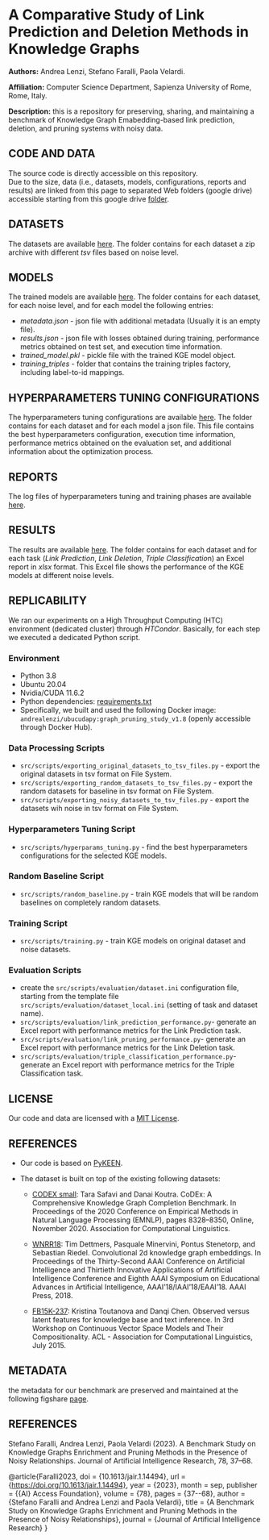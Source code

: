 # A Comparative Study of Link Prediction and Deletion Methods in Knowledge Graphs

**Authors:** Andrea Lenzi, Stefano Faralli, Paola Velardi. <br>

**Affiliation:** Computer Science Department, Sapienza University of Rome, Rome, Italy. <br>

**Description:** this is a repository for preserving, sharing, and maintaining a benchmark of 
Knowledge Graph Emabedding-based link prediction, deletion, and pruning systems with noisy data. <br>


## CODE AND DATA
The source code is directly accessible on this repository.  
Due to the size, data (i.e., datasets, models, configurations, reports and results) are linked 
from this page to separated Web folders (google drive) accessible starting from this google drive 
<a href="https://drive.google.com/drive/folders/1h_B_0Kent6_F9j8xghKmgAejFF2vRyH-?usp=share_link">folder</a>.


## DATASETS
The datasets are available 
<a href="https://drive.google.com/drive/folders/19uCbXuMMIgJlMD5JTJAdg8odIsPycWDl?usp=share_link">here</a>.
The folder contains for each dataset a zip archive with different *tsv* files based on noise level.


## MODELS
The trained models are available 
<a href="https://drive.google.com/drive/folders/1VW3s2XTPz7AaUgjqYn9AbW9N1RqQETsk?usp=share_link">here</a>. 
The folder contains for each dataset, for each noise level, and for each model the following entries:
* *metadata.json* - json file with additional metadata (Usually it is an empty file).
* *results.json* - json file with losses obtained during training, 
                  performance metrics obtained on test set, 
                  and execution time information.
* *trained_model.pkl* - pickle file with the trained KGE model object.
* *training_triples* - folder that contains the training triples factory, including label-to-id mappings.


## HYPERPARAMETERS TUNING CONFIGURATIONS
The hyperparameters tuning configurations are available 
<a href="https://drive.google.com/drive/folders/11S3kD3Q2xLzyuobEVGK4tYV_ZjWvkLQn?usp=share_link">here</a>.
The folder contains for each dataset and for each model a json file. 
This file contains the best hyperparameters configuration, execution time information, 
performance metrics obtained on the evaluation set, and additional information about the optimization process.


## REPORTS
The log files of hyperparameters tuning and training phases are available 
<a href="https://drive.google.com/drive/folders/105h7Wc_JgBfKVCu7uKreBtDQ-U8FFlq-?usp=share_link">here</a>.


## RESULTS
The results are available 
<a href="https://drive.google.com/drive/folders/1m2KgYbSbMXM1VmC5snmuT9UFhH11MRO1?usp=share_link">here</a>.
The folder contains for each dataset and for each task 
(*Link Prediction*, *Link Deletion*, *Triple Classificatio*n) an Excel report in *xlsx* format.
This Excel file shows the performance of the KGE models at different noise levels.


## REPLICABILITY

We ran our experiments on a High Throughput Computing (HTC) environment 
(dedicated cluster) through *HTCondor*.
Basically, for each step we executed a dedicated Python script.

### Environment
* Python 3.8
* Ubuntu 20.04
* Nvidia/CUDA 11.6.2
* Python dependencies: [requirements.txt](requirements.txt)
* Specifically, we built and used the following Docker image: 
  ``andrealenzi/ubucudapy:graph_pruning_study_v1.8``
  (openly accessible through Docker Hub).


### Data Processing Scripts
* ``src/scripts/exporting_original_datasets_to_tsv_files.py`` - export the original datasets in tsv format on File System.
* ``src/scripts/exporting_random_datasets_to_tsv_files.py`` - export the random datasets for baseline in tsv format on File System.
* ``src/scripts/exporting_noisy_datasets_to_tsv_files.py`` - export the datasets wih noise in tsv format on File System.

### Hyperparameters Tuning Script
* ``src/scripts/hyperparams_tuning.py`` - find the best hyperparameters configurations for the selected KGE models.

### Random Baseline Script
* ``src/scripts/random_baseline.py`` - train KGE models that will be random baselines on completely random datasets.

### Training Script
* ``src/scripts/training.py`` - train KGE models on original dataset and noise datasets.

### Evaluation Scripts
* create the ``src/scripts/evaluation/dataset.ini`` configuration file, starting from 
  the template file ``src/scripts/evaluation/dataset_local.ini`` (setting of task and dataset name).
* ``src/scripts/evaluation/link_prediction_performance.py``- generate an Excel report with performance metrics for the Link Prediction task.
* ``src/scripts/evaluation/link_pruning_performance.py``- generate an Excel report with performance metrics for the Link Deletion task.
* ``src/scripts/evaluation/triple_classification_performance.py``- generate an Excel report with performance metrics for the Triple Classification task.



## LICENSE
Our code and data are licensed with a [MIT License](LICENSE).


## REFERENCES
* Our code is based on <a href="https://github.com/pykeen/pykeen">PyKEEN</a>. <br>

* The dataset is built on top of the existing following datasets:

    * <a href="https://github.com/tsafavi/codex">CODEX small</a>: Tara Safavi and Danai Koutra. 
      CoDEx: A Comprehensive Knowledge Graph Completion Benchmark. 
      In Proceedings of the 2020 Conference on Empirical Methods in Natural Language Processing (EMNLP), 
      pages 8328–8350, Online, November 2020. Association for Computational Linguistics. 

    * <a href="https://github.com/TimDettmers/ConvE">WNRR18</a>: 
      Tim Dettmers, Pasquale Minervini, Pontus Stenetorp, and Sebastian Riedel. 
      Convolutional 2d knowledge graph embeddings. 
      In Proceedings of the Thirty-Second AAAI Conference on Artificial Intelligence and 
      Thirtieth Innovative Applications of Artificial Intelligence Conference and 
      Eighth AAAI Symposium on Educational Advances in Artificial Intelligence, 
      AAAI’18/IAAI’18/EAAI’18. AAAI Press, 2018.

    * <a href="https://www.microsoft.com/en-us/download/details.aspx?id=52312">FB15K-237</a>: 
      Kristina Toutanova and Danqi Chen. 
      Observed versus latent features for knowledge base and text inference. 
      In 3rd Workshop on Continuous Vector Space Models and Their Compositionality.
      ACL - Association for Computational Linguistics, July 2015.


## METADATA
the metadata for our benchmark are preserved and maintained at the following figshare 
<a href="https://figshare.com/articles/dataset/noisy-kgs-benchmark/22778945">page</a>.

## REFERENCES
Stefano Faralli, Andrea Lenzi, Paola Velardi (2023). A Benchmark Study on Knowledge Graphs Enrichment and Pruning Methods in the Presence of Noisy Relationships. Journal of Artificial Intelligence Research, 78, 37–68.

@article{Faralli2023,
  doi = {10.1613/jair.1.14494},
  url = {https://doi.org/10.1613/jair.1.14494},
  year = {2023},
  month = sep,
  publisher = {{AI} Access Foundation},
  volume = {78},
  pages = {37--68},
  author = {Stefano Faralli and Andrea Lenzi and Paola Velardi},
  title = {A Benchmark Study on Knowledge Graphs Enrichment and Pruning Methods in the Presence of Noisy Relationships},
  journal = {Journal of Artificial Intelligence Research}
}



